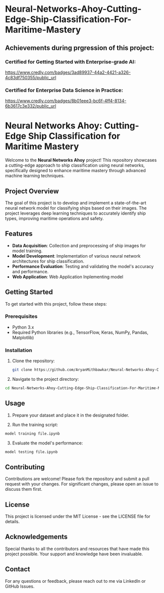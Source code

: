 # Neural-Networks-Ahoy-Cutting-Edge-Ship-Classification-For-Maritime-Mastery

## **Achievements during prgression of this project**:
### Certified for Getting Started with Enterprise-grade AI:
https://www.credly.com/badges/3ad89937-44a2-4421-a326-4c83df750355/public_url

### Certified for Enterprise Data Science in Practice:
https://www.credly.com/badges/8b01eee3-bc6f-4ff4-8134-6b3617c3e332/public_url
# Neural Networks Ahoy: Cutting-Edge Ship Classification for Maritime Mastery

Welcome to the **Neural Networks Ahoy** project! This repository showcases a cutting-edge approach to ship classification using neural networks, specifically designed to enhance maritime mastery through advanced machine learning techniques.

## Project Overview

The goal of this project is to develop and implement a state-of-the-art neural network model for classifying ships based on their images. The project leverages deep learning techniques to accurately identify ship types, improving maritime operations and safety.

## Features

- **Data Acquisition**: Collection and preprocessing of ship images for model training.
- **Model Development**: Implementation of various neural network architectures for ship classification.
- **Performance Evaluation**: Testing and validating the model's accuracy and performance.
- **Web Application**: Web Application Inplementing model

## Getting Started

To get started with this project, follow these steps:

### Prerequisites

- Python 3.x
- Required Python libraries (e.g., TensorFlow, Keras, NumPy, Pandas, Matplotlib)

### Installation

1. Clone the repository:
   ```bash
   git clone https://github.com/AryanMithbawkar/Neural-Networks-Ahoy-Cutting-Edge-Ship-Classification-For-Maritime-Mastery.git
   ```
2. Navigate to the project directory:
  ```bash
  cd Neural-Networks-Ahoy-Cutting-Edge-Ship-Classification-For-Maritime-Mastery
  ```

## Usage
1. Prepare your dataset and place it in the designated folder.

2. Run the training script:
  ```bash
  model training file.ipynb
  ```
3. Evaluate the model's performance:
  ```bash
  model testing file.ipynb
  ```

## Contributing
Contributions are welcome! Please fork the repository and submit a pull request with your changes. For significant changes, please open an issue to discuss them first.

## License
This project is licensed under the MIT License - see the LICENSE file for details.

## Acknowledgements
Special thanks to all the contributors and resources that have made this project possible. Your support and knowledge have been invaluable.

## Contact
For any questions or feedback, please reach out to me via LinkedIn or GitHub Issues.
